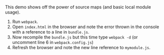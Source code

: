 This demo shows off the power of source maps (and basic local module usage).

1.  Run `webpack`.
2.  Open `index.html` in the browser and note the error thrown in the console with a reference to a line in `bundle.js`.
3.  Now recompile the `bundle.js` but this time type `webpack -d` (or uncomment line 6 in `webpack.config.js`)
4.  Refresh the browser and note the new line reference to `mymodule.js`.